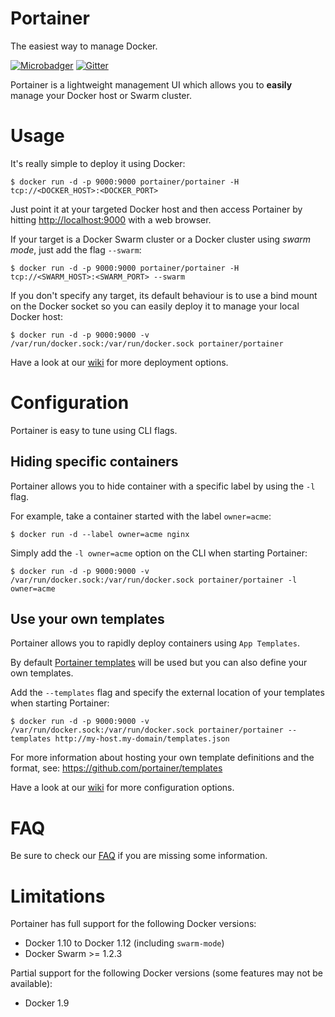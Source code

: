 # Portainer

The easiest way to manage Docker.

[![Microbadger](https://images.microbadger.com/badges/image/portainer/portainer.svg)](http://microbadger.com/images/portainer/portainer "Image size")
[![Gitter](https://badges.gitter.im/portainer/Lobby.svg)](https://gitter.im/portainer/Lobby?utm_source=badge&utm_medium=badge&utm_campaign=pr-badge)

Portainer is a lightweight management UI which allows you to **easily** manage your Docker host or Swarm cluster.

# Usage

It's really simple to deploy it using Docker:

```shell
$ docker run -d -p 9000:9000 portainer/portainer -H tcp://<DOCKER_HOST>:<DOCKER_PORT>
```

Just point it at your targeted Docker host and then access Portainer by hitting [http://localhost:9000](http://localhost:9000) with a web browser.

If your target is a Docker Swarm cluster or a Docker cluster using *swarm mode*, just add the flag `--swarm`:

```shell
$ docker run -d -p 9000:9000 portainer/portainer -H tcp://<SWARM_HOST>:<SWARM_PORT> --swarm
```

If you don't specify any target, its default behaviour is to use a bind mount on the Docker socket so you can easily deploy it to manage your local Docker host:

```shell
$ docker run -d -p 9000:9000 -v /var/run/docker.sock:/var/run/docker.sock portainer/portainer
```

Have a look at our [wiki](https://github.com/portainer/portainer/wiki/Deployment) for more deployment options.

# Configuration

Portainer is easy to tune using CLI flags.

## Hiding specific containers

Portainer allows you to hide container with a specific label by using the `-l` flag.

For example, take a container started with the label `owner=acme`:
```shell
$ docker run -d --label owner=acme nginx
```

Simply add the `-l owner=acme` option on the CLI when starting Portainer:
```shell
$ docker run -d -p 9000:9000 -v /var/run/docker.sock:/var/run/docker.sock portainer/portainer -l owner=acme
```

## Use your own templates

Portainer allows you to rapidly deploy containers using `App Templates`.

By default [Portainer templates](https://raw.githubusercontent.com/portainer/templates/master/templates.json) will be used but you can also define your own templates.

Add the `--templates` flag and specify the external location of your templates when starting Portainer:

```shell
$ docker run -d -p 9000:9000 -v /var/run/docker.sock:/var/run/docker.sock portainer/portainer --templates http://my-host.my-domain/templates.json
```

For more information about hosting your own template definitions and the format, see: https://github.com/portainer/templates

Have a look at our [wiki](https://github.com/portainer/portainer/wiki/Configuration) for more configuration options.

# FAQ

Be sure to check our [FAQ](https://github.com/portainer/portainer/wiki/FAQ) if you are missing some information.

# Limitations

Portainer has full support for the following Docker versions:

* Docker 1.10 to Docker 1.12 (including `swarm-mode`)
* Docker Swarm >= 1.2.3

Partial support for the following Docker versions (some features may not be available):

* Docker 1.9
